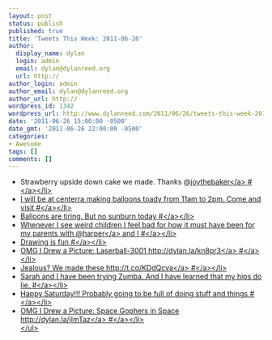 ```yaml
---
layout: post
status: publish
published: true
title: 'Tweets This Week: 2011-06-26'
author:
  display_name: dylan
  login: admin
  email: dylan@dylanreed.org
  url: http://
author_login: admin
author_email: dylan@dylanreed.org
author_url: http://
wordpress_id: 1342
wordpress_url: http://www.dylanreed.com/2011/06/26/tweets-this-week-2011-06-26/
date: '2011-06-26 15:00:00 -0500'
date_gmt: '2011-06-26 22:00:00 -0500'
categories:
- Awesome
tags: []
comments: []
---
```

<ul class="aktt_tweet_digest">
<li>Strawberry upside down cake we made. Thanks @<a href="http:&#47;&#47;twitter.com&#47;joythebaker" class="aktt_username">joythebaker<&#47;a> <a href="http:&#47;&#47;twitter.com&#47;awesomeguy&#47;statuses&#47;82498067743514624" class="aktt_tweet_time">#<&#47;a><&#47;li>
<li>I will be at centerra making balloons toady from 11am to 2pm. Come and visit <a href="http:&#47;&#47;twitter.com&#47;awesomeguy&#47;statuses&#47;83205328329654272" class="aktt_tweet_time">#<&#47;a><&#47;li>
<li>Balloons are tiring. But no sunburn today <a href="http:&#47;&#47;twitter.com&#47;awesomeguy&#47;statuses&#47;83279427500380160" class="aktt_tweet_time">#<&#47;a><&#47;li>
<li>Whenever I see weird children I feel bad for how it must have been for my parents with @<a href="http:&#47;&#47;twitter.com&#47;harper" class="aktt_username">harper<&#47;a> and I <a href="http:&#47;&#47;twitter.com&#47;awesomeguy&#47;statuses&#47;83725036766240768" class="aktt_tweet_time">#<&#47;a><&#47;li>
<li>Drawing is fun <a href="http:&#47;&#47;twitter.com&#47;awesomeguy&#47;statuses&#47;83977994623922176" class="aktt_tweet_time">#<&#47;a><&#47;li>
<li>OMG I Drew a Picture: Laserball-3001 <a href="http:&#47;&#47;dylan.la&#47;kn8pr3" rel="nofollow">http:&#47;&#47;dylan.la&#47;kn8pr3<&#47;a> <a href="http:&#47;&#47;twitter.com&#47;awesomeguy&#47;statuses&#47;83999279496183809" class="aktt_tweet_time">#<&#47;a><&#47;li>
<li>Jealous? We made these <a href="http:&#47;&#47;t.co&#47;KDdQcva" rel="nofollow">http:&#47;&#47;t.co&#47;KDdQcva<&#47;a> <a href="http:&#47;&#47;twitter.com&#47;awesomeguy&#47;statuses&#47;84089322478911489" class="aktt_tweet_time">#<&#47;a><&#47;li>
<li>Sarah and I have been trying Zumba. And I have learned that my hips do lie. <a href="http:&#47;&#47;twitter.com&#47;awesomeguy&#47;statuses&#47;84304955112042496" class="aktt_tweet_time">#<&#47;a><&#47;li>
<li>Happy Saturday!!! Probably going to be full of doing stuff and things <a href="http:&#47;&#47;twitter.com&#47;awesomeguy&#47;statuses&#47;84624523273580544" class="aktt_tweet_time">#<&#47;a><&#47;li>
<li>OMG I Drew a Picture: Space Gophers in Space <a href="http:&#47;&#47;dylan.la&#47;jlmTaz" rel="nofollow">http:&#47;&#47;dylan.la&#47;jlmTaz<&#47;a> <a href="http:&#47;&#47;twitter.com&#47;awesomeguy&#47;statuses&#47;84987758665400320" class="aktt_tweet_time">#<&#47;a><&#47;li><br />
<&#47;ul></p>
